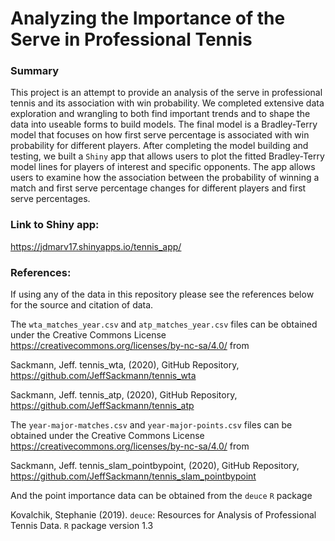 # Analyzing the Importance of the Serve in Professional Tennis
### Summary

This project is an attempt to provide an analysis of the serve in professional tennis and its association with win probability. We completed extensive data exploration and wrangling to both find important trends and to shape the data into useable forms to build models. The final model is a Bradley-Terry model that focuses on how first serve percentage is associated with win probability for different players. After completing the model building and testing, we built a `Shiny` app that allows users to plot the fitted Bradley-Terry model lines for players of interest and specific opponents. The app allows users to examine how the association between the probability of winning a match and first serve percentage changes for different players and first serve percentages.

### Link to Shiny app:

<https://jdmarv17.shinyapps.io/tennis_app/>

### References:

If using any of the data in this repository please see the references below for the source and citation of data. 

The `wta_matches_year.csv` and `atp_matches_year.csv` files can be obtained under the Creative Commons License <https://creativecommons.org/licenses/by-nc-sa/4.0/> from

Sackmann, Jeff. tennis_wta, (2020), GitHub Repository, https://github.com/JeffSackmann/tennis_wta 

Sackmann, Jeff. tennis_atp, (2020), GitHub Repository, https://github.com/JeffSackmann/tennis_atp 


The `year-major-matches.csv` and `year-major-points.csv` files can be obtained under the Creative Commons License https://creativecommons.org/licenses/by-nc-sa/4.0/ from

Sackmann, Jeff. tennis_slam_pointbypoint, (2020), GitHub Repository, https://github.com/JeffSackmann/tennis_slam_pointbypoint


And the point importance data can be obtained from the `deuce` `R` package

Kovalchik, Stephanie (2019). `deuce`: Resources for Analysis of Professional Tennis Data. `R` package version 1.3



